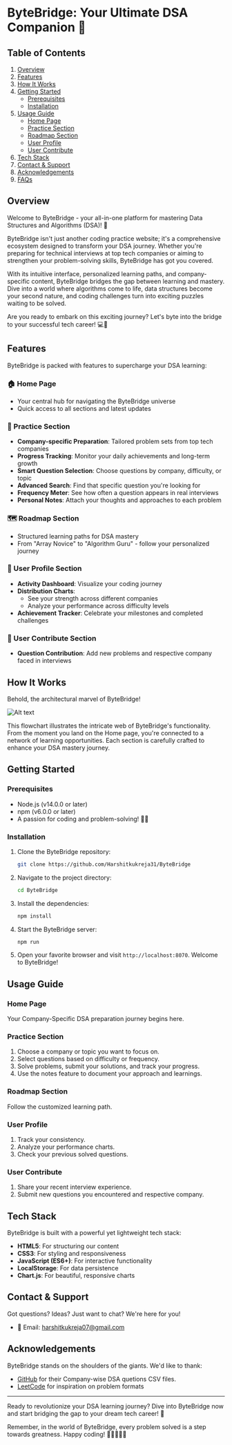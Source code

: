 # ByteBridge: Your Ultimate DSA Companion 🚀

## Table of Contents
1. [Overview](#overview)
2. [Features](#features)
3. [How It Works](#how-it-works)
4. [Getting Started](#getting-started)
   - [Prerequisites](#prerequisites)
   - [Installation](#installation)
5. [Usage Guide](#usage-guide)
   - [Home Page](#home-page)
   - [Practice Section](#practice-section)
   - [Roadmap Section](#roadmap-section)
   - [User Profile](#user-profile)
   - [User Contribute](#user-contribute)
6. [Tech Stack](#tech-stack)
7. [Contact & Support](#contact--support)
10. [Acknowledgements](#acknowledgements)
11. [FAQs](#faqs)

## Overview

Welcome to ByteBridge - your all-in-one platform for mastering Data Structures and Algorithms (DSA)! 🎉

ByteBridge isn't just another coding practice website; it's a comprehensive ecosystem designed to transform your DSA journey. Whether you're preparing for technical interviews at top tech companies or aiming to strengthen your problem-solving skills, ByteBridge has got you covered.

With its intuitive interface, personalized learning paths, and company-specific content, ByteBridge bridges the gap between learning and mastery. Dive into a world where algorithms come to life, data structures become your second nature, and coding challenges turn into exciting puzzles waiting to be solved.

Are you ready to embark on this exciting journey? Let's byte into the bridge to your successful tech career! 💻🌉

## Features

ByteBridge is packed with features to supercharge your DSA learning:

### 🏠 Home Page
- Your central hub for navigating the ByteBridge universe
- Quick access to all sections and latest updates

### 💪 Practice Section
- **Company-specific Preparation**: Tailored problem sets from top tech companies
- **Progress Tracking**: Monitor your daily achievements and long-term growth
- **Smart Question Selection**: Choose questions by company, difficulty, or topic
- **Advanced Search**: Find that specific question you're looking for
- **Frequency Meter**: See how often a question appears in real interviews
- **Personal Notes**: Attach your thoughts and approaches to each problem

### 🗺️ Roadmap Section
- Structured learning paths for DSA mastery
- From "Array Novice" to "Algorithm Guru" - follow your personalized journey

### 👤 User Profile Section
- **Activity Dashboard**: Visualize your coding journey
- **Distribution Charts**: 
  - See your strength across different companies
  - Analyze your performance across difficulty levels
- **Achievement Tracker**: Celebrate your milestones and completed challenges

### 🤝 User Contribute Section

- **Question Contribution**: Add new problems and respective company faced in interviews 


## How It Works

Behold, the architectural marvel of ByteBridge!

![Alt text](flowchart/flowchart.png)

This flowchart illustrates the intricate web of ByteBridge's functionality. From the moment you land on the Home page, you're connected to a network of learning opportunities. Each section is carefully crafted to enhance your DSA mastery journey.

## Getting Started

### Prerequisites
- Node.js (v14.0.0 or later)
- npm (v6.0.0 or later)
- A passion for coding and problem-solving! 🧠💡

### Installation

1. Clone the ByteBridge repository:
   ```bash
   git clone https://github.com/Harshitkukreja31/ByteBridge
   ```

2. Navigate to the project directory:
   ```bash
   cd ByteBridge
   ```

3. Install the dependencies:
   ```bash
   npm install
   ```

4. Start the ByteBridge server:
   ```bash
   npm run
   ```

5. Open your favorite browser and visit `http://localhost:8070`. Welcome to ByteBridge!

## Usage Guide

### Home Page
Your Company-Specific DSA preparation journey begins here. 

### Practice Section
1. Choose a company or topic you want to focus on.
2. Select questions based on difficulty or frequency.
3. Solve problems, submit your solutions, and track your progress.
4. Use the notes feature to document your approach and learnings.

### Roadmap Section

Follow the customized learning path.


### User Profile
1. Track your consistency.
2. Analyze your performance charts.
3. Check your previous solved questions.

### User Contribute
1. Share your recent interview experience.
2. Submit new questions you encountered and respective company.


## Tech Stack

ByteBridge is built with a powerful yet lightweight tech stack:

- **HTML5**: For structuring our content
- **CSS3**: For styling and responsiveness
- **JavaScript (ES6+)**: For interactive functionality
- **LocalStorage**: For data persistence
- **Chart.js**: For beautiful, responsive charts





## Contact & Support

Got questions? Ideas? Just want to chat? We're here for you!

- 📧 Email: harshitkukreja07@gmail.com


## Acknowledgements

ByteBridge stands on the shoulders of the giants. We'd like to thank:

- [GitHub](https://github.com/krishnadey30/LeetCode-Questions-CompanyWise) for their Company-wise DSA quetions CSV files.
- [LeetCode](https://leetcode.com/) for inspiration on problem formats



---

Ready to revolutionize your DSA learning journey? Dive into ByteBridge now and start bridging the gap to your dream tech career! 🌟

Remember, in the world of ByteBridge, every problem solved is a step towards greatness. Happy coding! 🚀👨‍💻👩‍💻
